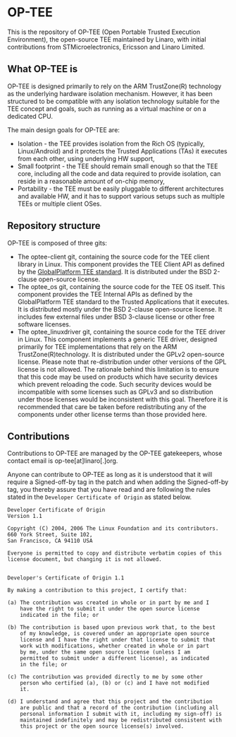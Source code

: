 OP-TEE
=======

This is the repository of OP-TEE (Open Portable Trusted Execution Environment),
the open-source TEE maintained by Linaro, with initial contributions from
STMicroelectronics, Ericsson and Linaro Limited.

What OP-TEE is
------

OP-TEE is designed primarily to rely on the ARM TrustZone(R) technology as the
underlying hardware isolation mechanism. However, it has been structured to be
compatible with any isolation technology suitable for the TEE concept and goals,
such as running as a virtual machine or on a dedicated CPU.

The main design goals for OP-TEE are:
-	Isolation - the TEE provides isolation from the Rich OS (typically,
	Linux/Android) and it protects the Trusted Applications (TAs) it
	executes from each other, using underlying HW support,
-	Small footprint - the TEE should remain small enough so that the TEE
	core, including all the code and data required to provide isolation, can
	reside in a reasonable amount of on-chip memory,
-	Portability - the TEE must be easily pluggable to different
	architectures and available HW, and it has to support various setups
	such as multiple TEEs or multiple client OSes.

Repository structure
------

OP-TEE is composed of three gits:
-	The optee-client git, containing the source code for the TEE client
	library in Linux. This component provides the TEE Client API as defined
	by the <a href="https://www.globalplatform.org/specificationsdevice.asp">GlobalPlatform
	TEE standard</a>. It is distributed under the BSD 2-clause open-source license.
-	The optee_os git, containing the source code for the TEE OS itself. This
	component provides the TEE Internal APIs as defined by the
	GlobalPlatform  TEE standard to the Trusted Applications that it
	executes. It is distributed mostly under the BSD 2-clause open-source
	license. It includes few external files under BSD 3-clause license or
	other free software licenses.
-	The optee_linuxdriver git, containing the source code for the TEE driver
	in Linux. This component implements a generic TEE driver, designed
	primarily for TEE implementations that rely on the ARM
	TrustZone(R)technology. It is distributed under the GPLv2 open-source
	license. Please note that re-distribution under other versions of the
	GPL license is not allowed. The rationale behind this limitation is to
	ensure that this code may be used on products which have security
	devices which prevent reloading the code. Such security devices would be
	incompatible with some licenses such as GPLv3 and so distribution under
	those licenses would be inconsistent with this goal. Therefore it is
	recommended that care be taken before redistributing any of the
	components under other license terms than those provided here.

Contributions
------

Contributions to OP-TEE are managed by the OP-TEE gatekeepers, whose contact
email is op-tee[at]linaro[.]org.

Anyone can contribute to OP-TEE as long as it is understood that it will require
a Signed-off-by tag in the patch and when adding the Signed-off-by tag, you
thereby assure that you have read and are following the rules stated in the
`Developer Certificate of Origin` as stated below.

```
Developer Certificate of Origin
Version 1.1

Copyright (C) 2004, 2006 The Linux Foundation and its contributors.
660 York Street, Suite 102,
San Francisco, CA 94110 USA

Everyone is permitted to copy and distribute verbatim copies of this
license document, but changing it is not allowed.


Developer's Certificate of Origin 1.1

By making a contribution to this project, I certify that:

(a) The contribution was created in whole or in part by me and I
    have the right to submit it under the open source license
    indicated in the file; or

(b) The contribution is based upon previous work that, to the best
    of my knowledge, is covered under an appropriate open source
    license and I have the right under that license to submit that
    work with modifications, whether created in whole or in part
    by me, under the same open source license (unless I am
    permitted to submit under a different license), as indicated
    in the file; or

(c) The contribution was provided directly to me by some other
    person who certified (a), (b) or (c) and I have not modified
    it.

(d) I understand and agree that this project and the contribution
    are public and that a record of the contribution (including all
    personal information I submit with it, including my sign-off) is
    maintained indefinitely and may be redistributed consistent with
    this project or the open source license(s) involved.
```

